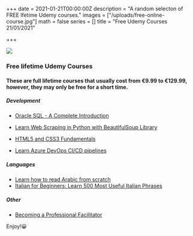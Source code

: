 +++
date = 2021-01-21T00:00:00Z
description = "A random selecton of FREE lfetime Udemy courses."
images = ["/uploads/free-online-course.jpg"]
math = false
series = []
title = "Free Udemy Courses 21/01/2021"

+++

![](/uploads/og-free-courses.jpg)

### Free lifetime Udemy Courses

#### These are full lifetime courses that usually cost from €9.99 to €129.99, however, they may only be free for a short time.

##### Development

* [Oracle SQL - A Complete Introduction](https://www.udemy.com/course/introduction-to-oracle-sql/)


* [Learn Web Scraping in Python with BeautifulSoup Library](https://www.udemy.com/course/web-scraping-python-bs/)


* [HTML5 and CSS3 Fundamentals](https://www.udemy.com/course/html5-fundamentals-for-beginners/)


* [Learn Azure DevOps CI/CD pipelines](https://www.udemy.com/course/azure-devops-ci-cd-pipelines/?ranMID=39197&ranEAID=TnL5HPStwNw&ranSiteID=TnL5HPStwNw-ycskt.e_k_zZG6FtDcuOXA&LSNPUBID=TnL5HPStwNw&utm_source=aff-campaign&utm_medium=udemyads&couponCode=642AEB52C61BF5BFD73B)

##### Languages

* [Learn how to read Arabic from scratch](https://www.udemy.com/course/learn-reading-arabic-in-less-than-one-hour/?ranMID=39197&ranEAID=TnL5HPStwNw&ranSiteID=TnL5HPStwNw-oAiLFUVTqN4R23YgETKk7Q&utm_source=aff-campaign&utm_medium=udemyads&LSNPUBID=TnL5HPStwNw)
* [Italian for Beginners: Learn 500 Most Useful Italian Phrases](https://www.udemy.com/course/500-most-useful-italian-phrases/?ranMID=39197&ranEAID=TnL5HPStwNw&ranSiteID=TnL5HPStwNw-g4c.GLG8OSPgpYRL49SVdw&utm_source=aff-campaign&utm_medium=udemyads&LSNPUBID=TnL5HPStwNw&couponCode=14950785B5F93BC72B54)

##### Other

* [Becoming a Professional Facilitator](https://www.udemy.com/course/becoming-a-professional-facilitator/?ranMID=39197&ranEAID=TnL5HPStwNw&ranSiteID=TnL5HPStwNw-x5q.UvTjJc4kATcW37OMog&LSNPUBID=TnL5HPStwNw&utm_source=aff-campaign&utm_medium=udemyads&couponCode=JAN2021)

Enjoy!😀